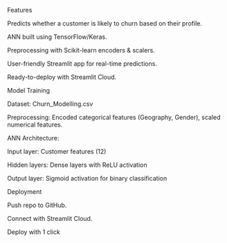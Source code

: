 Features

  Predicts whether a customer is likely to churn based on their profile.
  
  ANN built using TensorFlow/Keras.
  
  Preprocessing with Scikit-learn encoders & scalers.
  
  User-friendly Streamlit app for real-time predictions.
  
  Ready-to-deploy with Streamlit Cloud.

Model Training

  Dataset: Churn_Modelling.csv
  
  Preprocessing: Encoded categorical features (Geography, Gender), scaled numerical features.
  
  ANN Architecture:
  
  Input layer: Customer features (12)
  
  Hidden layers: Dense layers with ReLU activation
  
  Output layer: Sigmoid activation for binary classification

Deployment

  Push repo to GitHub.
  
  Connect with Streamlit Cloud.
  
  Deploy with 1 click
